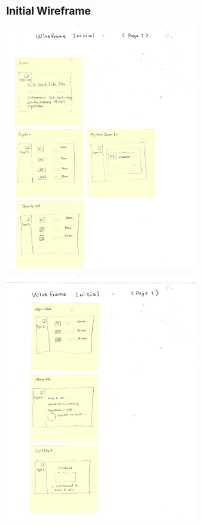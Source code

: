 # Initial Wireframe

![wireframe_1](/assets/Wireframe_01.jpg)


![wireframe_2](/assets/Wireframe_02.jpg)

